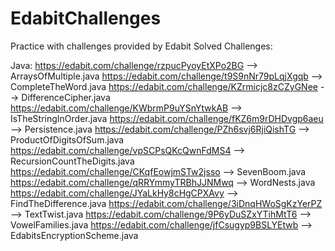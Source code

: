 # EdabitChallenges
Practice with challenges provided by Edabit
Solved Challenges:

Java:
https://edabit.com/challenge/rzpucPyoyEtXPo2BG --> ArraysOfMultiple.java
https://edabit.com/challenge/t9S9nNr79pLqjXgqb --> CompleteTheWord.java
https://edabit.com/challenge/KZrmicjc8zCZyGNee --> DifferenceCipher.java
https://edabit.com/challenge/KWbrmP9uYSnYtwkAB --> IsTheStringInOrder.java
https://edabit.com/challenge/fKZ6m9rDHDvgp6aeu --> Persistence.java
https://edabit.com/challenge/PZh6svj6RjiQishTG --> ProductOfDigitsOfSum.java
https://edabit.com/challenge/vpSCPsQKcQwnFdMS4 --> RecursionCountTheDigits.java
https://edabit.com/challenge/CKqfEowjmSTw2jsso --> SevenBoom.java
https://edabit.com/challenge/qRRYmmyTRBhJJNMwq --> WordNests.java
https://edabit.com/challenge/JYaLkHy8cHgCPXAvy --> FindTheDifference.java
https://edabit.com/challenge/3iDnqHWoSgKzYerPZ --> TextTwist.java
https://edabit.com/challenge/9P6yDuSZxYTihMtT6 --> VowelFamilies.java
https://edabit.com/challenge/jfCsugyp9BSLYEtwb --> EdabitsEncryptionScheme.java
